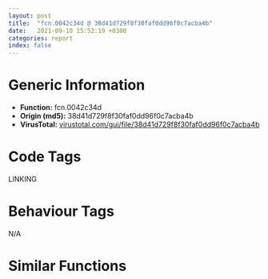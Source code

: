 ```yaml
---
layout: post
title:  "fcn.0042c34d @ 38d41d729f8f30faf0dd96f0c7acba4b"
date:   2021-09-10 15:52:19 +0300
categories: report
index: false
---
```


# Generic Information
- **Function:** fcn.0042c34d
- **Origin (md5):** 38d41d729f8f30faf0dd96f0c7acba4b
- **VirusTotal:** [virustotal.com/gui/file/38d41d729f8f30faf0dd96f0c7acba4b][virustotal_ref]

# Code Tags
<span class="tag" id="LINKING">LINKING</span>


# Behaviour Tags
<span class="bhv-tag" id="na">N/A</span>

# Similar Functions
<script type="text/javascript" src="https://www.gstatic.com/charts/loader.js"></script>
<script type="text/javascript">

    google.charts.load('current', {'packages':['corechart']});
    google.charts.setOnLoadCallback(drawChart);

    function drawChart() {
    var data = new google.visualization.DataTable();
        data.addColumn('number', 'X');
        data.addColumn('number', 'Y');
        data.addColumn({type: 'string', role: 'tooltip', 'p': {'html': true}});
        data.addColumn({'type': 'string', 'role': 'style'});
        
        data.addRows([
    [-177.286376953125, 82.79620361328125, '<b><a href="/report/fcn.0042c34d@38d41d729f8f30faf0dd96f0c7acba4b">fcn.0042c34d</a><br>@38d41d729f8f30faf0dd96f0c7acba4b</b><br>', 'point { fill-color: #e0440e; }'],
[-240.13685607910156, -12.632245063781738, '<b><a href="/report/fcn.00473510@2dd6da6129e47fd72c5b6249eef16bbb">fcn.00473510</a><br>@2dd6da6129e47fd72c5b6249eef16bbb</b><br>', 'null'],
[-40.53760528564453, 22.83751678466797, '<b><a href="/report/fcn.0046655e@125511dc58d9fe5b15e0562013727778">fcn.0046655e</a><br>@125511dc58d9fe5b15e0562013727778</b><br>', 'null'],
[-43.09209442138672, -34.19123840332031, '<b><a href="/report/fcn.0040bc8f@6312517583453b51c66fd5c06a181092">fcn.0040bc8f</a><br>@6312517583453b51c66fd5c06a181092</b><br>', 'null'],
[-210.0921173095703, 29.830934524536133, '<b><a href="/report/fcn.0041211e@0606e50385fe518042f9ea006b816a98">fcn.0041211e</a><br>@0606e50385fe518042f9ea006b816a98</b><br>', 'null'],
[-93.18937683105469, 5.96927547454834, '<b><a href="/report/fcn.0046655e@da55f6ad71c51a7bfc62709434cb3d45">fcn.0046655e</a><br>@da55f6ad71c51a7bfc62709434cb3d45</b><br>', 'null'],
[-274.1268310546875, 30.975690841674805, '<b><a href="/report/fcn.0042852c@5e50a67c7e8dbb50c23acbc92eb08f0e">fcn.0042852c</a><br>@5e50a67c7e8dbb50c23acbc92eb08f0e</b><br>', 'null'],
[11.47929859161377, 3.230558395385742, '<b><a href="/report/fcn.0046655e@2a380710d2016aed75cfad6eacab1d1a">fcn.0046655e</a><br>@2a380710d2016aed75cfad6eacab1d1a</b><br>', 'null'],
[-70.58175659179688, 70.11481475830078, '<b><a href="/report/fcn.0046655e@394c28c779b535ac47055481e5ab2427">fcn.0046655e</a><br>@394c28c779b535ac47055481e5ab2427</b><br>', 'null'],
[-6.0809736251831055, 67.6015625, '<b><a href="/report/fcn.00417e6f@b41633237f937bbe6f9bcfbdce811f10">fcn.00417e6f</a><br>@b41633237f937bbe6f9bcfbdce811f10</b><br>', 'null'],
[-244.26834106445312, 75.53486633300781, '<b><a href="/report/fcn.0041211e@31d828bf241be93b3ffe89cf3c313d44">fcn.0041211e</a><br>@31d828bf241be93b3ffe89cf3c313d44</b><br>', 'null'],

        ]);

    var options = {
        title: 'Similarity Plot',
        legend: 'none',
        colors: ['#dedbd9', '#e6693e', '#ec8f6e', '#f3b49f', '#f6c7b6'],
        tooltip: {isHtml: true, trigger: 'both'},
        explorer: {
        actions: ["dragToZoom", "rightClickToReset"],
        },
        chartArea: {
        width: '80%',
        height: '80%'
        },
        width: '100%',
        height: '100%'
    };

    var chart = new google.visualization.ScatterChart(document.getElementById('chart_div'));

    chart.draw(data, options);
    }
    
</script>


<div id="chart_div" style="width: 100%px; height: 100%;"></div>

# Disassembled Code
{% highlight nasm %}

push ebp
mov ebp, esp
push ecx
push ebx
push esi
push edi
mov edi, dword[ebp+8]
jmp 0x42c3fd
mov ebx, dword[edi]
lea eax, [ebx*4+0x56afac]
mov esi, dword[eax]
mov dword[ebp-4], eax
test esi, esi
je 0x42c379
cmp esi, 0xffffffff
je 0x42c3fa
jmp 0x42c3f6
mov ebx, dword[ebx*4+0x439e9c]
push 0x800
push 0
push ebx
call dword[sym.imp.KERNEL32.dll_LoadLibraryExW]
mov esi, eax
test esi, esi
jne 0x42c3e4
call dword[sym.imp.KERNEL32.dll_GetLastError]
cmp eax, 0x57
jne 0x42c3d4
push 7
push str.api_ms_
push ebx
call fcn.0042e158
add esp, 0xc
test eax, eax
je 0x42c3d4
push 7
push str.ext_ms_
push ebx
call fcn.0042e158
add esp, 0xc
test eax, eax
je 0x42c3d4
push esi
push esi
push ebx
call dword[sym.imp.KERNEL32.dll_LoadLibraryExW]
mov esi, eax
jmp 0x42c3d6
xor esi, esi
test esi, esi
jne 0x42c3e4
mov ecx, dword[ebp-4]
or eax, 0xffffffff
xchg dword[ecx], eax
jmp 0x42c3fa
mov ecx, dword[ebp-4]
mov eax, esi
xchg dword[ecx], eax
test eax, eax
je 0x42c3f6
push esi
call dword[sym.imp.KERNEL32.dll_FreeLibrary]
test esi, esi
jne 0x42c40f
add edi, 4
cmp edi, dword[ebp+0xc]
jne 0x42c35c
xor eax, eax
pop edi
pop esi
pop ebx
mov esp, ebp
pop ebp
ret
mov eax, esi
jmp 0x42c408

{% endhighlight %}

[virustotal_ref]: https://www.virustotal.com/gui/file/38d41d729f8f30faf0dd96f0c7acba4b